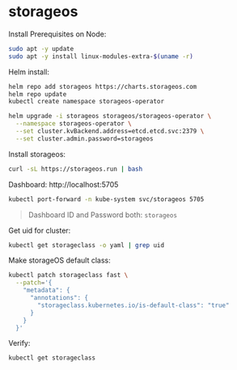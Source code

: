 # storageos

Install Prerequisites on Node:
```bash
sudo apt -y update
sudo apt -y install linux-modules-extra-$(uname -r)
```

Helm install:
```bash
helm repo add storageos https://charts.storageos.com
helm repo update
kubectl create namespace storageos-operator

helm upgrade -i storageos storageos/storageos-operator \
  --namespace storageos-operator \
  --set cluster.kvBackend.address=etcd.etcd.svc:2379 \
  --set cluster.admin.password=storageos
```

Install storageos:
```bash
curl -sL https://storageos.run | bash
```

Dashboard: http://localhost:5705
```bash
kubectl port-forward -n kube-system svc/storageos 5705
```
> Dashboard ID and Password both: `storageos`

Get uid for cluster:
```bash
kubectl get storageclass -o yaml | grep uid
```

Make storageOS default class:
```bash
kubectl patch storageclass fast \
  --patch='{
    "metadata": {
      "annotations": {
        "storageclass.kubernetes.io/is-default-class": "true"
      }
    }
  }'
```

Verify:
```bash
kubectl get storageclass
```
